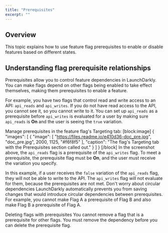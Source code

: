 ```yaml
---
title: "Prerequisites"
excerpt: ""
---
```

## Overview
This topic explains how to use feature flag prerequisites to enable or disable features based on different states.
## Understanding flag prerequisite relationships
Prerequisites allow you to control feature dependencies in LaunchDarkly. You can make flags depend on other flags being enabled to take effect themselves, making them prerequisites to enable a feature.

For example, you have two flags that control read and write access to an API: `api_reads` and `api_writes`.  If you do not have read access to the API, you cannot see it, so you cannot write to it. You can set up `api_reads` as a prerequisite before `api_writes` is evaluated for a user by making sure `api_reads` is **On** and the user is seeing the `true` variation.

Manage prerequisites in the feature flag's Targeting tab:
[block:image]
{
  "images": [
    {
      "image": [
        "https://files.readme.io/e410d36-doc_pre.jpg",
        "doc_pre.jpg",
        2000,
        1125,
        "#f6f8f5"
      ],
      "caption": "The flag's Targeting tab with the Prerequisites section called out."
    }
  ]
}
[/block]
In the screenshot above, the `api_reads` flag is a prerequisite of the `api_writes` flag. To meet a prerequisite, the prerequisite flag must be **On**, and the user must receive the variation you specify. 

In this example, if a user receives the `false` variation of the `api_reads` flag, they will not be able to write to the API. The `api_writes` flag will not evaluate for them, because the prerequisites are not met.
<Callout intent="info">
  <CalloutTitle>Don't worry about circular dependencies</CalloutTitle>
   <CalloutDescription>LaunchDarkly automatically prevents you from saving changes that would introduce circular dependencies between prerequisites. 
For example, you cannot make Flag A a prerequisite of Flag B and also make Flag B a prerequisite of Flag A.</CalloutDescription>
</Callout>

<Callout intent="alert">
  <CalloutTitle>Deleting flags with prerequisites</CalloutTitle>
   <CalloutDescription>You cannot remove a flag that is a prerequisite for other flags. You must remove the dependency before you can delete the prerequisite flag.</CalloutDescription>
</Callout>